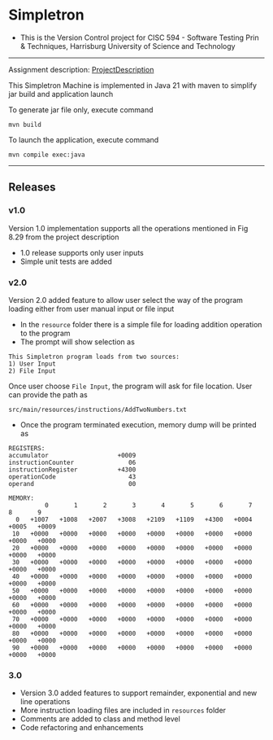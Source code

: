 # Simpletron

- This is the Version Control project for CISC 594 - Software Testing Prin & Techniques, Harrisburg University of Science and Technology

---

Assignment description: [ProjectDescription](/ProjectDescription.pdf)

This Simpletron Machine is implemented in Java 21 with maven to simplify jar build and application launch

To generate jar file only, execute command

`mvn build`

To launch the application, execute command

`mvn compile exec:java`

---

## Releases

### v1.0
Version 1.0 implementation supports all the operations mentioned in Fig 8.29 from the project description

- 1.0 release supports only user inputs
- Simple unit tests are added



### v2.0
Version 2.0 added feature to allow user select the way of the program loading either from user manual input or file input

- In the `resource` folder there is a simple file for loading addition operation to the program
- The prompt will show selection as

```text
This Simpletron program loads from two sources:
1) User Input
2) File Input
```
Once user choose `File Input`, the program will ask for file location. User can provide the path as

```text
src/main/resources/instructions/AddTwoNumbers.txt
```
- Once the program terminated execution, memory dump will be printed as

```text
REGISTERS:
accumulator                   +0009
instructionCounter               06
instructionRegister           +4300
operationCode                    43
operand                          00

MEMORY:
          0       1       2       3       4       5       6       7       8       9
  0   +1007   +1008   +2007   +3008   +2109   +1109   +4300   +0004   +0005   +0009
 10   +0000   +0000   +0000   +0000   +0000   +0000   +0000   +0000   +0000   +0000
 20   +0000   +0000   +0000   +0000   +0000   +0000   +0000   +0000   +0000   +0000
 30   +0000   +0000   +0000   +0000   +0000   +0000   +0000   +0000   +0000   +0000
 40   +0000   +0000   +0000   +0000   +0000   +0000   +0000   +0000   +0000   +0000
 50   +0000   +0000   +0000   +0000   +0000   +0000   +0000   +0000   +0000   +0000
 60   +0000   +0000   +0000   +0000   +0000   +0000   +0000   +0000   +0000   +0000
 70   +0000   +0000   +0000   +0000   +0000   +0000   +0000   +0000   +0000   +0000
 80   +0000   +0000   +0000   +0000   +0000   +0000   +0000   +0000   +0000   +0000
 90   +0000   +0000   +0000   +0000   +0000   +0000   +0000   +0000   +0000   +0000
```

### 3.0

- Version 3.0 added features to support remainder, exponential and new line operations
- More instruction loading files are included in `resources` folder
- Comments are added to class and method level
- Code refactoring and enhancements
